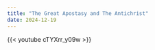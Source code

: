 ```yaml
---
title: "The Great Apostasy and The Antichrist"
date: 2024-12-19
---
```


{{< youtube cTYXrr_y09w >}}
